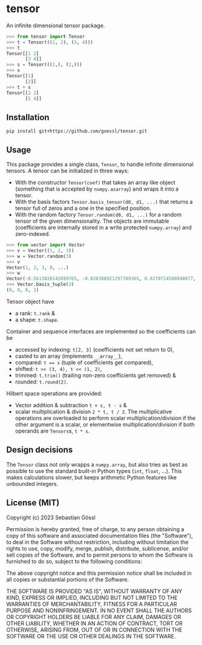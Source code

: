 # tensor

An infinite dimensional tensor package.
```python
>>> from tensor import Tensor
>>> t = Tensor(((1, 2), (3, 4)))
>>> t
Tensor[[1 2]
       [3 4]]
>>> s = Tensor(((1,), (2,)))
>>> s
Tensor[[1]
       [2]]
>>> t + s
Tensor[[2 2]
       [5 4]]
```

## Installation

```console
pip install git+https://github.com/goessl/tensor.git
```

## Usage

This package provides a single class, `Tensor`, to handle infinite dimensional tensors.
A tensor can be initialized in three ways:
 - With the constructor `Tensor(coef)` that takes an array like object (something that is accepted by `numpy.asarray`) and wraps it into a tensor.
 - With the basis factors `Tensor.basis_tensor(d0, d1, ...)` that returns a tensor full of zeros and a one in the specified position.
 - With the random factory `Tensor.random(d0, d1, ...)` for a random tensor of the given dimensionality.
The objects are immutable (coefficients are internally stored in a write protected `numpy.array`) and zero-indexed.
```python
>>> from vector import Vector
>>> v = Vector((1, 2, 3))
>>> w = Vector.random(3)
>>> v
Vector(1, 2, 3, 0, ...)
>>> w
Vector(-0.5613820142699765, -0.028308921297709365, 0.8270724508948077, 0, ...)
>>> Vector.basis_tuple(3)
(0, 0, 0, 1)
```

Tensor object have
- a rank: `t.rank` &
- a shape: `t.shape`.

Container and sequence interfaces are implemented so the coefficients can be
- accessed by indexing: `t[2, 3]` (coefficients not set return to 0),
- casted to an array (implements `__array__`),
- compared: `t == s` (tuple of coefficients get compared),
- shifted: `t >> (3, 4), t << (1, 2)`,
- trimmed: `t.trim()` (trailing non-zero coefficients get removed) &
- rounded: `t.round(2)`.

Hilbert space operations are provided:
- Vector addition & subtraction `t + s, t - s` &
- scalar multiplication & division `2 * t, t / 2`.
The multiplicative operations are overloaded to perform scalar multiplication/division if the other argument is a scalar, or elementwise multiplication/division if both operands are `Tensors`s, `t * s`.

## Design decisions

The `Tensor` class not only wrapps a `numpy.array`, but also tries as best as
possible to use the standard built-in Python types (`int`, `float`, ...).
This makes calculations slower, but keeps arithmetic Python features
like unbounded integers.

## License (MIT)

Copyright (c) 2023 Sebastian Gössl

Permission is hereby granted, free of charge, to any person obtaining a copy
of this software and associated documentation files (the "Software"), to deal
in the Software without restriction, including without limitation the rights
to use, copy, modify, merge, publish, distribute, sublicense, and/or sell
copies of the Software, and to permit persons to whom the Software is
furnished to do so, subject to the following conditions:

The above copyright notice and this permission notice shall be included in all
copies or substantial portions of the Software.

THE SOFTWARE IS PROVIDED "AS IS", WITHOUT WARRANTY OF ANY KIND, EXPRESS OR
IMPLIED, INCLUDING BUT NOT LIMITED TO THE WARRANTIES OF MERCHANTABILITY,
FITNESS FOR A PARTICULAR PURPOSE AND NONINFRINGEMENT. IN NO EVENT SHALL THE
AUTHORS OR COPYRIGHT HOLDERS BE LIABLE FOR ANY CLAIM, DAMAGES OR OTHER
LIABILITY, WHETHER IN AN ACTION OF CONTRACT, TORT OR OTHERWISE, ARISING FROM,
OUT OF OR IN CONNECTION WITH THE SOFTWARE OR THE USE OR OTHER DEALINGS IN THE
SOFTWARE.

